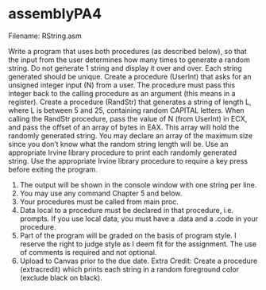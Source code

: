 # assemblyPA4

Filename: RString.asm

Write a program that uses both procedures (as described below), so that the input from the
user determines how many times to generate a random string. Do not generate 1 string and
display it over and over. Each string generated should be unique.
Create a procedure (UserInt) that asks for an unsigned integer input (N) from a user. The
procedure must pass this integer back to the calling procedure as an argument (this means in a
register).
Create a procedure (RandStr) that generates a string of length L, where L is between 5 and 25,
containing random CAPITAL letters. When calling the RandStr procedure, pass the value of N
(from UserInt) in ECX, and pass the offset of an array of bytes in EAX. This array will hold the
randomly generated string. You may declare an array of the maximum size since you don’t
know what the random string length will be.
Use an appropriate Irvine library procedure to print each randomly generated string.
Use the appropriate Irvine library procedure to require a key press before exiting the program.
1. The output will be shown in the console window with one string per line.
2. You may use any command Chapter 5 and below.
3. Your procedures must be called from main proc.
4. Data local to a procedure must be declared in that procedure, i.e. prompts. If you use local
data, you must have a .data and a .code in your procedure.
5. Part of the program will be graded on the basis of program style. I reserve the right to
judge style as I deem fit for the assignment. The use of comments is required and not
optional.
6. Upload to Canvas prior to the due date.
Extra Credit: Create a procedure (extracredit) which prints each string in a random foreground
color (exclude black on black).

